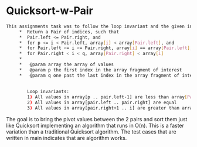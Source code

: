 # Quicksort-w-Pair
```sh
This assignments task was to follow the loop invariant and the given information:
     *  Return a Pair of indices, such that 
     *  Pair.left <= Pair.right, and 
     *  for p <= i < Pair.left, array[i] < array[Pair.left], and
     *  for Pair.left <= i <= Pair.right, array[i] == array[Pair.left], and 
     *  for Pair.right < i < q, array[Pair.right] < array[i]     
     *   
     *   @param array the array of values
     *   @param p the first index in the array fragment of interest
     *   @param q one past the last index in the array fragment of interest
     
     
        Loop invariants:
        1) All values in array[p .. pair.left-1] are less than array[Pair.left]
        2) All values in array[pair.left .. pair.right] are equal
        3) All values in array[pair.right+1 .. i] are greater than array[Pair.right]
```

The goal is to bring the pivot values between the 2 pairs and sort them just like Quicksort implementing an algorithm that runs in O(n). This is a faster variation than a traditional Quicksort algorithm. The test cases that are written in main indicates that are algorithm works.
